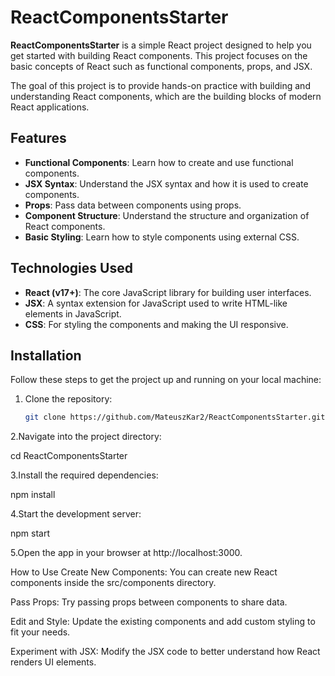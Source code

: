 # ReactComponentsStarter

**ReactComponentsStarter** is a simple React project designed to help you get started with building React components. This project focuses on the basic concepts of React such as functional components, props, and JSX.

The goal of this project is to provide hands-on practice with building and understanding React components, which are the building blocks of modern React applications.

## Features

- **Functional Components**: Learn how to create and use functional components.
- **JSX Syntax**: Understand the JSX syntax and how it is used to create components.
- **Props**: Pass data between components using props.
- **Component Structure**: Understand the structure and organization of React components.
- **Basic Styling**: Learn how to style components using external CSS.

## Technologies Used

- **React (v17+)**: The core JavaScript library for building user interfaces.
- **JSX**: A syntax extension for JavaScript used to write HTML-like elements in JavaScript.
- **CSS**: For styling the components and making the UI responsive.

## Installation

Follow these steps to get the project up and running on your local machine:

1. Clone the repository:
   ```bash
   git clone https://github.com/MateuszKar2/ReactComponentsStarter.git
   
2.Navigate into the project directory:

  cd ReactComponentsStarter
  
3.Install the required dependencies:

 npm install
 
4.Start the development server:

  npm start
  
5.Open the app in your browser at http://localhost:3000.

How to Use
Create New Components: You can create new React components inside the src/components directory.

Pass Props: Try passing props between components to share data.

Edit and Style: Update the existing components and add custom styling to fit your needs.

Experiment with JSX: Modify the JSX code to better understand how React renders UI elements.
